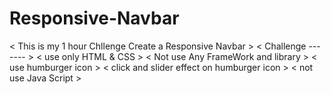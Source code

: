 # Responsive-Navbar
< This is my 1 hour Chllenge Create a Responsive Navbar >
< Challenge -------  >
< use only HTML & CSS  >
< Not use Any FrameWork and library >
< use humburger icon  >
< click and slider effect on humburger icon >
< not use Java Script >
